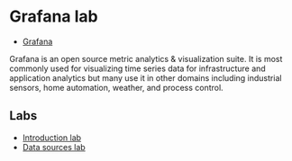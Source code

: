 # Grafana lab

- [Grafana](https://grafana.com/)

Grafana is an open source metric analytics & visualization suite. It is most commonly used for visualizing time series data for infrastructure and application analytics but many use it in other domains including industrial sensors, home automation, weather, and process control.

## Labs

- [Introduction lab](01-INTRO-LAB.md)
- [Data sources lab](02-DATA-SOURCES-LAB.md)